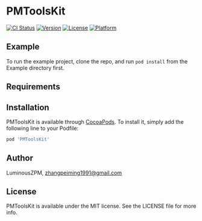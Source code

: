 # PMToolsKit

[![CI Status](https://img.shields.io/travis/LuminousZPM/PMToolsKit.svg?style=flat)](https://travis-ci.org/LuminousZPM/PMToolsKit)
[![Version](https://img.shields.io/cocoapods/v/PMToolsKit.svg?style=flat)](https://cocoapods.org/pods/PMToolsKit)
[![License](https://img.shields.io/cocoapods/l/PMToolsKit.svg?style=flat)](https://cocoapods.org/pods/PMToolsKit)
[![Platform](https://img.shields.io/cocoapods/p/PMToolsKit.svg?style=flat)](https://cocoapods.org/pods/PMToolsKit)

## Example

To run the example project, clone the repo, and run `pod install` from the Example directory first.

## Requirements

## Installation

PMToolsKit is available through [CocoaPods](https://cocoapods.org). To install
it, simply add the following line to your Podfile:

```ruby
pod 'PMToolsKit'
```

## Author

LuminousZPM, zhangpeiming1991@gmail.com

## License

PMToolsKit is available under the MIT license. See the LICENSE file for more info.
